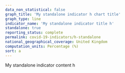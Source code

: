```yaml
---
data_non_statistical: false
graph_title: 'My standalone indicator h chart title'
graph_type: line
indicator_name: 'My standalone indicator title h'
standalone: true
reporting_status: complete
permalink: covid-19-indicators/h-standalone
national_geographical_coverage: United Kingdom
computation_units: Percentage (%)
sort: a
---
```

My standalone indicator content h
